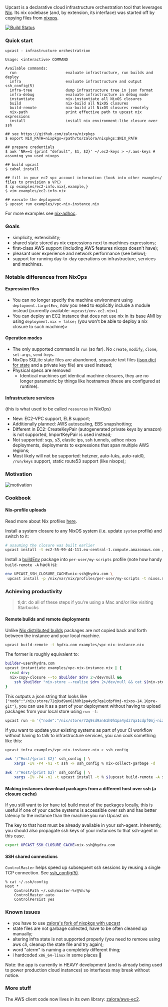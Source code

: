 Upcast is a declarative cloud infrastructure orchestration tool that leverages [Nix](http://nixos.org/nix/).
Its nix codebase (and, by extension, its interface) was started off by copying files from [nixops](https://github.com/nixos/nixops).

[![Build Status](https://travis-ci.org/zalora/upcast.svg?branch=master)](https://travis-ci.org/zalora/upcast)

### Quick start

```console
upcast - infrastructure orchestratrion

Usage: <interactive> COMMAND

Available commands:
  run                      evaluate infrastructure, run builds and deploy
  infra                    evaluate infrastructure and output ssh_config(5)
  infra-tree               dump infrastructure tree in json format
  infra-debug              evaluate infrastructure in debug mode
  instantiate              nix-instantiate all NixOS closures
  build                    nix-build all NixOS closures
  build-remote             nix-build all NixOS closures remotely
  nix-path                 print effective path to upcast nix expressions
  install                  install nix environment-like closure over ssh
```


```console
## see https://github.com/zalora/nixpkgs
$ export NIX_PATH=nixpkgs=/path/to/zalora/nixpkgs:$NIX_PATH

## prepare credentials
$ awk 'NR==1 {print "default", $1, $2}' ~/.ec2-keys > ~/.aws-keys # assuming you used nixops

## build upcast
$ cabal install

## fill in your ec2 vpc account information (look into other examples/ files to provision a VPC)
$ cp examples/ec2-info.nix{.example,}
$ vim examples/ec2-info.nix

## execute the deployment
$ upcast run examples/vpc-nix-instance.nix
```

For more examples see [nix-adhoc](https://github.com/proger/nix-adhoc).

### Goals

- simplicity, extensibility;
- shared state stored as nix expressions next to machines expressions;
- first-class AWS support (including AWS features nixops doesn't have);
- pleasant user experience and network performance (see below);
- support for running day-to-day operations on infrastructure, services and machines.

### Notable differences from NixOps

#### Expression files

- You can no longer specify the machine environment using `deployment.targetEnv`, now you need to explicitly include a module instead (currently available: `<upcast/env-ec2.nix>`).
- You can deploy an EC2 instance that does not use nix in its base AMI by using `deployment.nix = false;` (you won't be able to deploy a nix closure to such machine)>

#### Operation modes

- The only supported command is `run` (so far). No `create`, `modify`, `clone`, `set-args`, `send-keys`.
- NixOps SQLite state files are abandoned, separate text files ([json dict for state](https://github.com/zalora/upcast/blob/master/src/Upcast/TermSubstitution.hs) and a private key file) are used instead;
- Physical specs are removed
  - Identical machines get identical machine closures, they are no longer parametric by things like hostnames (these are configured at runtime).

#### Infrastructure services

(this is what used to be called `resources` in NixOps)

- New: EC2-VPC support, ELB support;
- Additionally planned: AWS autoscaling, EBS snapshotting;
- Different in EC2: CreateKeyPair (autogenerated private keys by amazon) is not supported, ImportKeyPair is used instead;
- Not supported: sqs, s3, elastic ips, ssh tunnels, adhoc nixos deployments,
                 deployments to expressions that span multiple AWS regions;
- Most likely will not be supported: hetzner, auto-luks, auto-raid0, `/run/keys` support, static route53 support (like nixops);

### Motivation

![motivation](http://i.imgur.com/HY2Gtk5.png)

### Cookbook

#### Nix-profile uploads

Read more about Nix profiles [here](http://nixos.org/nix/manual/#sec-profiles).

Install a system closure to any NixOS system (i.e. update `system` profile) and switch to it:

```bash
# assuming the closure was built earlier
upcast install -t ec2-55-99-44-111.eu-central-1.compute.amazonaws.com /nix/store/72q9sd9an61h0h1pa4ydz7qa1cdpf0mj-nixos-14.10pre-git
```

Install a [buildEnv](https://github.com/NixOS/nixpkgs/blob/d232390d5dc3dcf912e76ea160aea62f049918e1/pkgs/build-support/buildenv/default.nix) package into `per-user/my-scripts` profile (note how handy `build-remote -A` hack is):

```bash
env UPCAST_SSH_CLOSURE_CACHE=nix-ssh@hydra.com \
 upcast install -p /nix/var/nix/profiles/per-user/my-scripts -t nixos.megabrain.com $(upcast build-remote -A my-env scripts.nix)
```

### Achieving productivity

> tl;dr: do all of these steps if you're using a Mac and/or like visiting Starbucks

#### Remote builds and remote deployments

Unlike [Nix distributed builds](http://nixos.org/nix/manual/#chap-distributed-builds)
packages are not copied back and forth between the instance and your local machine.

```bash
upcast build-remote -t hydra.com examples/vpc-nix-instance.nix
```

The former is roughly equivalent to:

```bash
builder=user@hydra.com
upcast instantiate examples/vpc-nix-instance.nix | {
  read drv;
  nix-copy-closure --to $builder $drv 2>/dev/null &&
    ssh $builder "nix-store --realise $drv 2>/dev/null && cat $(nix-store -qu $drv)"
}
```

This outputs a json string that looks like `{"node":"/nix/store/72q9sd9an61h0h1pa4ydz7qa1cdpf0mj-nixos-14.10pre-git"}`, you can use it as a part of your deployment without having to upload packages from your local store using `run -f`:

```bash
upcast run -m '{"node":"/nix/store/72q9sd9an61h0h1pa4ydz7qa1cdpf0mj-nixos-14.10pre-git"}' -f user@hydra.com examples/vpc-nix-instance.nix
```

If you want to update your existing systems as part of your CI workflow without having to talk to infrastructure services, you can cook something like this:

```bash
upcast infra examples/vpc-nix-instance.nix > ssh_config

awk '/^Host/{print $2}' ssh_config | \
    xargs -I% -P4 -n1 -t ssh -F ssh_config % nix-collect-garbage -d

awk '/^Host/{print $2}' ssh_config | \
    xargs -I% -P4 -n1 -t upcast install -t % $(upcast build-remote -A some-system blah.nix)
```

#### Making instances download packages from a different host over ssh (a closure cache)

If you still want to (or have to) build most of the packages locally,
this is useful if one of your cache systems is accessible over ssh
and has better latency to the instance than the machine you run Upcast on.  

The key to that host must be already available in your ssh-agent.
Inherently, you should also propagate ssh keys of your instances to
that ssh-agent in this case.

```bash
export UPCAST_SSH_CLOSURE_CACHE=nix-ssh@hydra.com
```

#### SSH shared connections

`ControlMaster` helps speed up subsequent ssh sessions by reusing a single TCP connection. See [ssh_config(5)](http://www.openbsd.org/cgi-bin/man.cgi/OpenBSD-current/man5/ssh_config.5?query=ssh_config).

```console
% cat ~/.ssh/config
Host *
    ControlPath ~/.ssh/master-%r@%h:%p
    ControlMaster auto
    ControlPersist yes
```

### Known issues

- you have to use [zalora's fork of nixpkgs with upcast](https://github.com/zalora/nixpkgs)
- state files are not garbage collected, have to be often cleaned up manually;
- altering infra state is not supported properly (you need to remove using aws cli, cleanup the state file and try again);
- word "aterm" is naming a completely different thing;
- i hardcoded `x86_64-linux` in some places :angel:

Note: the app is currently in HEAVY development (and is already being used to power production cloud instances)
so interfaces may break without notice.

### More stuff

The AWS client code now lives in its own library: [zalora/aws-ec2](https://github.com/zalora/aws-ec2).
